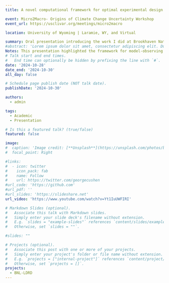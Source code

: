 ```yaml
---
title: A novel computational framework for optimal experimental design to improve climate prediction

event: Micro2Macro- Origins of Climate Change Uncertainty Workshop
event_url: https://usclivar.org/meetings/micro2macro

location: University of Wyoming | Laramie, WY, and Virtual

summary: Oral presentation introducing the work I did at Brookhaven National Laboratory.
#abstract: 'Lorem ipsum dolor sit amet, consectetur adipiscing elit. Duis posuere tellusac convallis placerat. Proin tincidunt magna sed ex sollicitudin condimentum. Sed ac faucibus dolor, scelerisque sollicitudin nisi. Cras purus urna, suscipit quis sapien eu, pulvinar tempor diam.'
Notes: This presentation highlighted the framework for model-observing system co-design and I really want to emphasize the OSSE (Observing System Simulation Experiment) concept, showing how model can provide extra information for guiding measurement deployment.  My presentation begins at in the [video] (https://www.youtube.com/watch?v=Yt1IuUWFIRI).
# Talk start and end times.
#   End time can optionally be hidden by prefixing the line with `#`.
date: '2024-10-28'
date_end: '2024-10-30'
all_day: false

# Schedule page publish date (NOT talk date).
publishDate: '2024-10-30'

authors:
  - admin

tags: 
  - Academic
  - Presentation

# Is this a featured talk? (true/false)
featured: false

image:
#  caption: 'Image credit: [**Unsplash**](https://unsplash.com/photos/bzdhc5b3Bxs)'
#  focal_point: Right

#links:
#  - icon: twitter
#    icon_pack: fab
#    name: Follow
#    url: https://twitter.com/georgecushen
#url_code: 'https://github.com'
#url_pdf: ''
#url_slides: 'https://slideshare.net'
url_video: 'https://www.youtube.com/watch?v=Yt1IuUWFIRI'

# Markdown Slides (optional).
#   Associate this talk with Markdown slides.
#   Simply enter your slide deck's filename without extension.
#   E.g. `slides = "example-slides"` references `content/slides/example-slides.md`.
#   Otherwise, set `slides = ""`.

#slides: ""

# Projects (optional).
#   Associate this post with one or more of your projects.
#   Simply enter your project's folder or file name without extension.
#   E.g. `projects = ["internal-project"]` references `content/project/deep-learning/index.md`.
#   Otherwise, set `projects = []`.
projects:
  - BNL-LDRD
---
```


